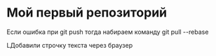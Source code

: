 # Мой первый репозиторий

Если ошибка при git push тогда набираем команду git pull --rebase

LДобавили строчку текста через браузер
